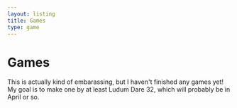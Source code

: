 ```yaml
---
layout: listing
title: Games
type: game
---
```


Games
=====
This is actually kind of embarassing, but I haven't finished any games yet! My goal is to make one by at least Ludum Dare 32, which will probably be in April or so.

